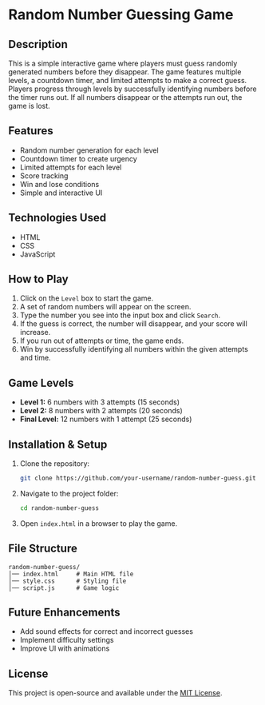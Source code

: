 # Random Number Guessing Game

## Description
This is a simple interactive game where players must guess randomly generated numbers before they disappear. The game features multiple levels, a countdown timer, and limited attempts to make a correct guess. Players progress through levels by successfully identifying numbers before the timer runs out. If all numbers disappear or the attempts run out, the game is lost.

## Features
- Random number generation for each level
- Countdown timer to create urgency
- Limited attempts for each level
- Score tracking
- Win and lose conditions
- Simple and interactive UI

## Technologies Used
- HTML
- CSS
- JavaScript

## How to Play
1. Click on the `Level` box to start the game.
2. A set of random numbers will appear on the screen.
3. Type the number you see into the input box and click `Search`.
4. If the guess is correct, the number will disappear, and your score will increase.
5. If you run out of attempts or time, the game ends.
6. Win by successfully identifying all numbers within the given attempts and time.

## Game Levels
- **Level 1:** 6 numbers with 3 attempts (15 seconds)
- **Level 2:** 8 numbers with 2 attempts (20 seconds)
- **Final Level:** 12 numbers with 1 attempt (25 seconds)

## Installation & Setup
1. Clone the repository:
   ```sh
   git clone https://github.com/your-username/random-number-guess.git
   ```
2. Navigate to the project folder:
   ```sh
   cd random-number-guess
   ```
3. Open `index.html` in a browser to play the game.

## File Structure
```
random-number-guess/
│── index.html     # Main HTML file
│── style.css      # Styling file
│── script.js      # Game logic
```

## Future Enhancements
- Add sound effects for correct and incorrect guesses
- Implement difficulty settings
- Improve UI with animations

## License
This project is open-source and available under the [MIT License](LICENSE).

